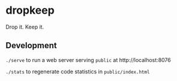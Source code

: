 # dropkeep

Drop it. Keep it.

## Development

`./serve` to run a web server serving `public` at http://localhost:8076

`./stats` to regenerate code statistics in `public/index.html`
